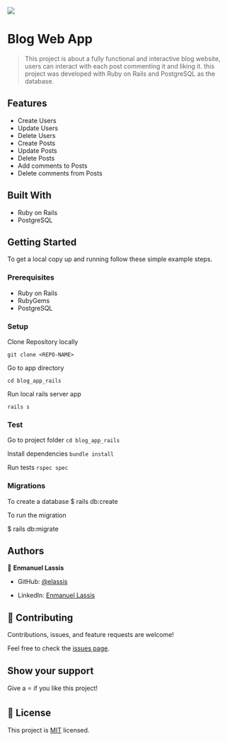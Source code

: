 ![](https://img.shields.io/badge/Microverse-blueviolet)

# Blog Web App

> This project is about a fully functional and interactive blog website, users can interact with each post commenting it and liking it. this project was developed with Ruby on Rails and PostgreSQL as the database. 

## Features
- Create Users
- Update Users
- Delete Users
- Create Posts
- Update Posts
- Delete Posts
- Add comments to Posts
- Delete comments from Posts

## Built With

- Ruby on Rails
- PostgreSQL

## Getting Started

To get a local copy up and running follow these simple example steps.

### Prerequisites
- Ruby on Rails
- RubyGems
- PostgreSQL

### Setup
Clone Repository locally

`git clone <REPO-NAME>`

Go to app directory

`cd blog_app_rails`

Run local rails server app

`rails s`

### Test
Go to project folder
`cd blog_app_rails`

Install dependencies
`bundle install`

Run tests
`rspec spec`

### Migrations

To create a database
$ rails db:create

To run the migration

$ rails db:migrate

## Authors

👤 **Enmanuel Lassis**

- GitHub: [@elassis](https://github.com/elassis)

- LinkedIn: [Enmanuel Lassis](https://linkedin.com/in/enmanuel-lassis-pena)

## 🤝 Contributing

Contributions, issues, and feature requests are welcome!

Feel free to check the [issues page](../../issues/).

## Show your support

Give a ⭐️ if you like this project!

## 📝 License

This project is [MIT](./MIT.md) licensed.

